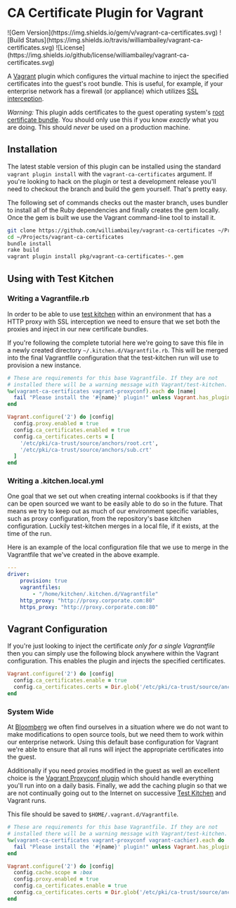 # CA Certificate Plugin for Vagrant
<span class="badges">
![Gem Version](https://img.shields.io/gem/v/vagrant-ca-certificates.svg)
![Build Status](https://img.shields.io/travis/williambailey/vagrant-ca-certificates.svg)
![License](https://img.shields.io/github/license/williambailey/vagrant-ca-certificates.svg)
</span>

A [Vagrant][4] plugin which configures the virtual machine to inject the
specified certificates into the guest's root bundle. This is useful, for example,
if your enterprise network has a firewall (or appliance) which utilizes
[SSL interception][5].

_Warning:_ This plugin adds certificates to the guest operating
system's [root certificate bundle][6]. You should only use this if you know
*exactly* what you are doing. This should *never* be used on a
production machine.

## Installation
The latest stable version of this plugin can be installed using the
standard `vagrant plugin install` with the `vagrant-ca-certificates`
argument. If you're looking to hack on the plugin or test a
development release you'll need to checkout the branch and build the
gem yourself. That's pretty easy.

The following set of commands checks out the master branch, uses
bundler to install all of the Ruby dependencies and finally creates
the gem locally. Once the gem is built we use the Vagrant command-line
tool to install it.
```sh
git clone https://github.com/williambailey/vagrant-ca-certificates ~/Projects/vagrant-ca-certificates
cd ~/Projects/vagrant-ca-certificates
bundle install
rake build
vagrant plugin install pkg/vagrant-ca-certificates-*.gem
```

## Using with Test Kitchen
### Writing a Vagrantfile.rb
In order to be able to use [test kitchen][2] within an environment that
has a HTTP proxy with SSL interception we need to ensure that we set
both the proxies and inject in our new certificate bundles.

If you're following the complete tutorial here we're going to save
this file in a newly created directory
`~/.kitchen.d/Vagrantfile.rb`. This will be merged into the final
Vagrantfile configuration that the test-kitchen run will use to
provision a new instance.
```ruby
# These are requirements for this base Vagrantfile. If they are not
# installed there will be a warning message with Vagrant/test-kitchen.
%w(vagrant-ca-certificates vagrant-proxyconf).each do |name|
  fail "Please install the '#{name}' plugin!" unless Vagrant.has_plugin?(name)
end

Vagrant.configure('2') do |config|
  config.proxy.enabled = true
  config.ca_certificates.enabled = true
  config.ca_certificates.certs = [
    '/etc/pki/ca-trust/source/anchors/root.crt',
    '/etc/pki/ca-trust/source/anchors/sub.crt'
  ]
end
```
### Writing a .kitchen.local.yml
One goal that we set out when creating internal cookbooks is if that
they can be open sourced we want to be easily able to do so in the
future. That means we try to keep out as much of our environment
specific variables, such as proxy configuration, from the repository's
base kitchen configuration. Luckily test-kitchen merges in a local
file, if it exists, at the time of the run.

Here is an example of the local configuration file that we use to merge
in the Vagrantfile that we've created in the above example.
```yaml
---
driver:
    provision: true
    vagrantfiles:
        - "/home/kitchen/.kitchen.d/Vagrantfile"
    http_proxy: "http://proxy.corporate.com:80"
    https_proxy: "http://proxy.corporate.com:80"
```

## Vagrant Configuration
If you're just looking to inject the certificate *only for a single
Vagrantfile* then you can simply use the following block anywhere
within the Vagrant configuration. This enables the plugin and injects
the specified certificates.

```ruby
Vagrant.configure('2') do |config|
  config.ca_certificates.enable = true
  config.ca_certificates.certs = Dir.glob('/etc/pki/ca-trust/source/anchors/*.crt')
end
```
### System Wide
At [Bloomberg][1] we often find ourselves in a situation where we do
not want to make modifications to open source tools, but we need them
to work within our enterprise network. Using this default base configuration
for Vagrant we're able to ensure that all runs will inject the appropriate
certificates into the guest.

Additionally if you need proxies modified in the guest as well an
excellent choice is the [Vagrant Proxyconf plugin][2] which should
handle everything you'll run into on a daily basis. Finally, we add the
caching plugin so that we are not continually going out to the Internet
on successive [Test Kitchen][3] and Vagrant runs.

This file should be saved to `$HOME/.vagrant.d/Vagrantfile`.
```ruby
# These are requirements for this base Vagrantfile. If they are not
# installed there will be a warning message with Vagrant/test-kitchen.
%w(vagrant-ca-certificates vagrant-proxyconf vagrant-cachier).each do |name|
  fail "Please install the '#{name}' plugin!" unless Vagrant.has_plugin?(name)
end

Vagrant.configure('2') do |config|
  config.cache.scope = :box
  config.proxy.enabled = true
  config.ca_certificates.enable = true
  config.ca_certificates.certs = Dir.glob('/etc/pki/ca-trust/source/anchors/*.crt')
end
```
[1]: https://careers.bloomberg.com
[2]: https://github.com/tmatilai/vagrant-proxyconf
[3]: https://github.com/test-kitchen/test-kitchen
[4]: https://github.com/mitchellh/vagrant
[5]: http://en.wikipedia.org/wiki/Man-in-the-middle_attack
[6]: http://en.wikipedia.org/wiki/Root_certificate
